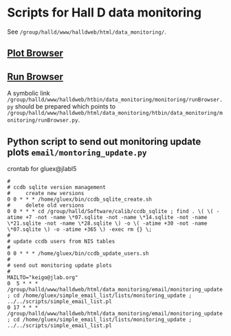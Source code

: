 # Scripts for Hall D data monitoring

See `/group/halld/www/halldweb/html/data_monitoring/`.

## [Plot Browser](https://halldweb.jlab.org/data_monitoring/Plot_Browser.html)

## [Run Browser](https://halldweb.jlab.org/cgi-bin/data_monitoring/monitoring/runBrowser.py)

A symbolic link `/group/halld/www/halldweb/htbin/data_monitoring/monitoring/runBrowser.py` should be prepared which points to `/group/halld/www/halldweb/html/data_monitoring/htbin/data_monitoring/monitoring/runBrowser.py`.

## Python script to send out monitoring update plots `email/montoring_update.py`

crontab for gluex@jlabl5

```
#
# ccdb sqlite version management
#     create new versions
0 0 * * * /home/gluex/bin/ccdb_sqlite_create.sh 
#     delete old versions
0 0 * * * cd /group/halld/Software/calib/ccdb_sqlite ; find . \( \( -atime +7 -not -name \*07.sqlite -not -name \*14.sqlite -not -name \*21.sqlite -not -name \*28.sqlite \) -o \( -atime +30 -not -name \*07.sqlite \) -o -atime +365 \) -exec rm {} \;
#
# update ccdb users from NIS tables
#
0 0 * * * /home/gluex/bin/ccdb_update_users.sh
#
# send out monitoring update plots
#
MAILTO="keigo@jlab.org"
0  5 * * * /group/halld/www/halldweb/html/data_monitoring/email/monitoring_update.py ; cd /home/gluex/simple_email_list/lists/monitoring_update ; ../../scripts/simple_email_list.pl
0 17 * * * /group/halld/www/halldweb/html/data_monitoring/email/monitoring_update.py ; cd /home/gluex/simple_email_list/lists/monitoring_update ; ../../scripts/simple_email_list.pl
```
